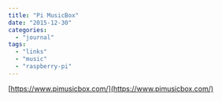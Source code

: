 ```yaml
---
title: "Pi MusicBox"
date: "2015-12-30"
categories: 
  - "journal"
tags: 
  - "links"
  - "music"
  - "raspberry-pi"
---
```


[https://www.pimusicbox.com/](https://www.pimusicbox.com/)
